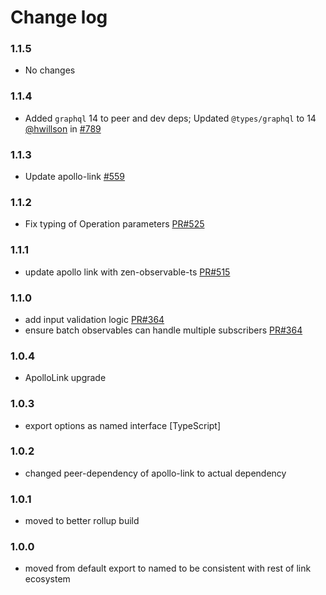 # Change log

### 1.1.5

- No changes

### 1.1.4
- Added `graphql` 14 to peer and dev deps; Updated `@types/graphql` to 14  <br/>
  [@hwillson](http://github.com/hwillson) in [#789](https://github.com/apollographql/apollo-link/pull/789)

### 1.1.3
- Update apollo-link [#559](https://github.com/apollographql/apollo-link/pull/559)

### 1.1.2
- Fix typing of Operation parameters [PR#525](https://github.com/apollographql/apollo-link/pull/525)

### 1.1.1
- update apollo link with zen-observable-ts [PR#515](https://github.com/apollographql/apollo-link/pull/515)

### 1.1.0
- add input validation logic [PR#364](https://github.com/apollographql/apollo-link/pull/364)
- ensure batch observables can handle multiple subscribers [PR#364](https://github.com/apollographql/apollo-link/pull/364)

### 1.0.4
- ApolloLink upgrade

### 1.0.3
- export options as named interface [TypeScript]

### 1.0.2
- changed peer-dependency of apollo-link to actual dependency

### 1.0.1
- moved to better rollup build

### 1.0.0
- moved from default export to named to be consistent with rest of link ecosystem
